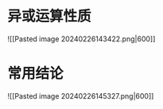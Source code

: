# 异或运算性质
![[Pasted image 20240226143422.png|600]]


# 常用结论
![[Pasted image 20240226145327.png|600]]

